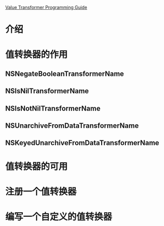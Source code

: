 [Value Transformer Programming Guide](https://developer.apple.com/library/archive/documentation/Cocoa/Conceptual/ValueTransformers/ValueTransformers.html#//apple_ref/doc/uid/10000175i)

# 介绍

# 值转换器的作用

## NSNegateBooleanTransformerName

## NSIsNilTransformerName

## NSIsNotNilTransformerName

## NSUnarchiveFromDataTransformerName

## NSKeyedUnarchiveFromDataTransformerName

# 值转换器的可用

# 注册一个值转换器

# 编写一个自定义的值转换器